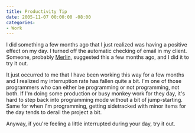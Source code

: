 ```yaml
---
title: Productivity Tip
date: 2005-11-07 00:00:00 -08:00
categories:
- Work
---
```


<p>
I did something a few months ago that I just realized was having a positive effect on my day. I turned off the automatic checking of email in my client. Someone, probably <a href="http://www.43folders.com/">Merlin</a>,  suggested this a few months ago, and I did it to try it out.
</p>
<p>
It just occurred to me that I have been working this way for a few months and I realized my interruption rate has fallen quite a bit. I'm one of those programmers who can either be programming or not programming, not both. If I'm doing some production or busy monkey work for they day, it's hard to step back into programming mode without a bit of jump-starting. Same for when I'm programming, getting sidetracked with minor items for the day tends to derail the project a bit.
</p>
<p>
Anyway, if you're feeling a little interrupted during your day, try it out.
</p>
